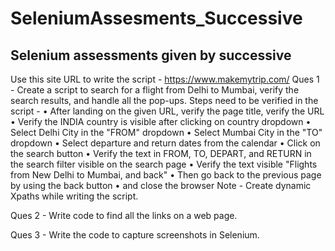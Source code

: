 # SeleniumAssesments_Successive
Selenium assessments given by successive 
------------------------------------------------

Use this site URL to write the script - https://www.makemytrip.com/
Ques 1 - Create a script to search for a flight from Delhi to Mumbai, verify the search results, and handle all the pop-ups.
Steps need to be verified in the script - 
    • After landing on the given URL, verify the page title, verify the URL
    • Verify the INDIA country is visible after clicking on country dropdown
    • Select Delhi City in the "FROM" dropdown 
    • Select Mumbai City in the "TO" dropdown
    • Select departure and return dates from the calendar
    • Click on the search button 
    • Verify the text in FROM, TO, DEPART, and RETURN in the search filter visible on the search page
    • Verify the text visible "Flights from New Delhi to Mumbai, and back"
    • Then go back to the previous page by using the back button 
    • and close the browser 
Note - Create dynamic Xpaths while writing the script.

Ques 2 - Write code to find all the links on a web page.

Ques 3 - Write the code to capture screenshots in Selenium.
